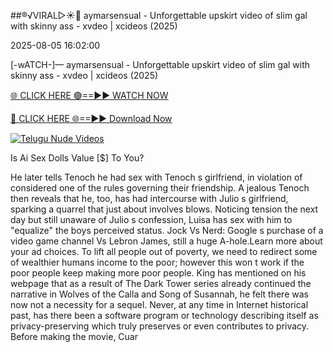 ##®️√VIRAL▷☀️👄    aymarsensual - Unforgettable upskirt video of slim gal with skinny ass - xvdeo &#124; xcideos (2025)

2025-08-05 16:02:00



[-wATCH-]—    aymarsensual - Unforgettable upskirt video of slim gal with skinny ass - xvdeo &#124; xcideos (2025)

[🌐 CLICK HERE 🟢==►► WATCH NOW](https://www.youtucams.com/tracking/githubcom)

[🔴 CLICK HERE 🌐==►► Download Now](https://www.youtucams.com/tracking/githubcom)

[![Telugu Nude Videos](https://i.imgur.com/dJHk4Zq.gif)](https://www.youtucams.com/tracking/githubcom)



Is Ai Sex Dolls Value [$] To You?

He later tells Tenoch he had sex with Tenoch s girlfriend, in violation of considered one of the rules governing their friendship. A jealous Tenoch then reveals that he, too, has had intercourse with Julio s girlfriend, sparking a quarrel that just about involves blows. Noticing tension the next day but still unaware of Julio s confession, Luisa has sex with him to "equalize" the boys  perceived status. Jock Vs Nerd: Google s purchase of a video game channel Vs Lebron James, still a huge A-hole.Learn more about your ad choices. To lift all people out of poverty, we need to redirect some of wealthier humans  income to the poor; however this won t work if the poor people keep making more poor people. King has mentioned on his webpage that as a result of The Dark Tower series already continued the narrative in Wolves of the Calla and Song of Susannah, he felt there was now not a necessity for a sequel. Never, at any time in Internet historical past, has there been a software program or technology describing itself as privacy-preserving which truly preserves or even contributes to privacy. Before making the movie, Cuar